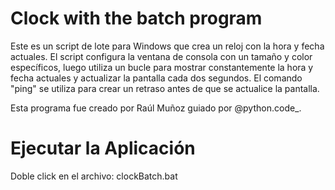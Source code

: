 # Clock with the batch program

Este es un script de lote para Windows que crea un reloj con la hora y fecha actuales. El script configura la ventana de consola con un tamaño y color específicos, luego utiliza un bucle para mostrar constantemente la hora y fecha actuales y actualizar la pantalla cada dos segundos. El comando "ping" se utiliza para crear un retraso antes de que se actualice la pantalla.

Esta programa fue creado por Raúl Muñoz guiado por @python.code_. 

# Ejecutar la Aplicación

Doble click en el archivo: clockBatch.bat